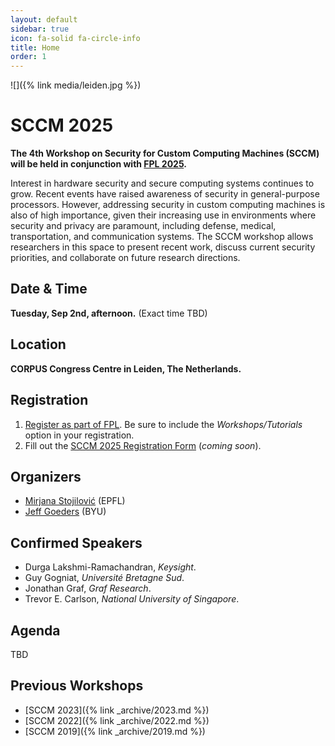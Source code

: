 ```yaml
---
layout: default
sidebar: true
icon: fa-solid fa-circle-info
title: Home
order: 1
---
```


<!-- ![]({% link media/2024-background.jpeg %}) -->
![]({% link media/leiden.jpg %})

# SCCM 2025
**The 4th Workshop on Security for Custom Computing Machines (SCCM) will be held in conjunction with [FPL 2025](https://2025.fpl.org/).**

Interest in hardware security and secure computing systems continues to grow.  Recent events have raised awareness of security in general-purpose processors.  However, addressing security in custom computing machines is also of high importance, given their increasing use in environments where security and privacy are paramount, including defense, medical, transportation, and communication systems.  The SCCM workshop allows researchers in this space to present recent work, discuss current security priorities, and collaborate on future research directions.


## Date & Time
**Tuesday, Sep 2nd, afternoon.** (Exact time TBD)

## Location
**CORPUS Congress Centre in Leiden, The Netherlands.**

## Registration
1. [Register as part of FPL](https://2025.fpl.org/attending/registration/).  Be sure to include the *Workshops/Tutorials* option in your registration.
1. Fill out the [SCCM 2025 Registration Form]() (*coming soon*).  

## Organizers
* [Mirjana Stojilović](https://mirjanastojilovic.github.io/) (EPFL)
* [Jeff Goeders](https://ece.byu.edu/directory/jeff-goeders) (BYU)

## Confirmed Speakers
* Durga Lakshmi-Ramachandran, *Keysight*.
* Guy Gogniat, *Université Bretagne Sud*.
* Jonathan Graf, *Graf Research*.
* Trevor E. Carlson, *National University of Singapore*.

## Agenda
TBD

## Previous Workshops

<!-- **We have not yet scheduled our next iteration of the SCCM workshop, but hope to do so soon. In the mean time, please check out the previous years' content:** -->
    
  * [SCCM 2023]({% link _archive/2023.md %})
  * [SCCM 2022]({% link _archive/2022.md %})
  * [SCCM 2019]({% link _archive/2019.md %})